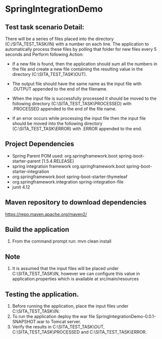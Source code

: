 # SpringIntegrationDemo

## Test task scenario Detail:
There will be a series of files placed into the directory (C:/SITA_TEST_TASK/IN) with a number on each line.
The application to automatically process these files by polling that folder for new files every 5 seconds and Perform following Action:

- If a new file is found, then the application should sum all the numbers in the file and create a new file containing the resulting value in the directory (C:\SITA_TEST_TASK\OUT).

- The output file should have the same name as the input file with .OUTPUT appended to the end of the filename.

- When the input file is successfully processed it should be moved to the following directory (C:\SITA_TEST_TASK\PROCESSED) with .PROCESSED appended to the end of the file name.

- If an error occurs while processing the input file then the input file should be moved into the following directory (C:\SITA_TEST_TASK\ERROR) with .ERROR appended to the end.


## Project Dependencies
* Spring Parent POM used: org.springframework.boot spring-boot-starter-parent [1.5.4.RELEASE]
* spring integration framework org.springframework.boot spring-boot-starter-integration
* org.springframework.boot spring-boot-starter-thymeleaf
* org.springframework.integration spring-integration-file
* junit 4.12


## Maven repository to download dependencies
https://repo.maven.apache.org/maven2/


## Build the application
1. From the command prompt run: mvn clean install

## Note
1. It is assumed that the input files will be placed under C:\SITA_TEST_TASK\IN, however we can configure this value in application.properties which is available at src/main/resources

## Testing the application.
1. Before running the application, place the input files under C:\SITA_TEST_TASK\IN.
2. To run the application deploy the war file SpringIntegrationDemo-0.0.1-SNAPSHOT.war to Tomcat server.
3. Verify the results in C:\SITA_TEST_TASK\OUT, C:\SITA_TEST_TASK\PROCESSED and C:\SITA_TEST_TASK\ERROR.
